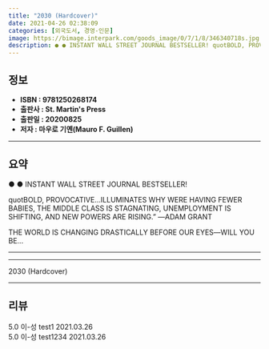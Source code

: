 ```yaml
---
title: "2030 (Hardcover)"
date: 2021-04-26 02:38:09
categories: [외국도서, 경영-인문]
image: https://bimage.interpark.com/goods_image/0/7/1/8/346340718s.jpg
description: ● ● INSTANT WALL STREET JOURNAL BESTSELLER! quotBOLD, PROVOCATIVE...ILLUMINATES WHY WERE HAVING FEWER BABIES, THE MIDDLE CLASS IS STAGNATING, UNEMPLOYMENT IS
---
```


## **정보**

- **ISBN : 9781250268174**
- **출판사 : St. Martin's Press**
- **출판일 : 20200825**
- **저자 : 마우로 기옌(Mauro F. Guillen)**

------



## **요약**

●  ●  INSTANT WALL STREET JOURNAL BESTSELLER!

quotBOLD, PROVOCATIVE...ILLUMINATES WHY WERE HAVING FEWER BABIES, THE MIDDLE CLASS IS STAGNATING, UNEMPLOYMENT IS SHIFTING, AND NEW POWERS ARE RISING.”
―ADAM GRANT

THE WORLD IS CHANGING DRASTICALLY BEFORE OUR EYES―WILL YOU BE... 

------



------


2030 (Hardcover) 

------


## **리뷰** 

5.0 이-성 test1 2021.03.26 <br/>5.0 이-성 test1234 2021.03.26 <br/>